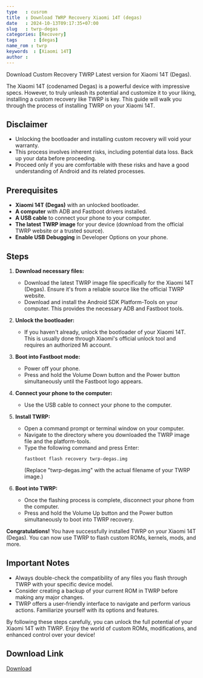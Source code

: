 ```yaml
---
type   : cusrom
title  : Download TWRP Recovery Xiaomi 14T (degas)
date   : 2024-10-13T09:17:35+07:00
slug   : twrp-degas
categories: [Recovery]
tags      : [degas]
name_rom : twrp
keywords  : [Xiaomi 14T]
author : 
---
```


Download Custom Recovery TWRP Latest version for Xiaomi 14T (Degas).

The Xiaomi 14T (codenamed Degas) is a powerful device with impressive specs. However, to truly unleash its potential and customize it to your liking, installing a custom recovery like TWRP is key. This guide will walk you through the process of installing TWRP on your Xiaomi 14T.

## Disclaimer

* Unlocking the bootloader and installing custom recovery will void your warranty.
* This process involves inherent risks, including potential data loss. Back up your data before proceeding.
* Proceed only if you are comfortable with these risks and have a good understanding of Android and its related processes.

## Prerequisites

* **Xiaomi 14T (Degas)** with an unlocked bootloader.
* **A computer** with ADB and Fastboot drivers installed.
* **A USB cable** to connect your phone to your computer.
* **The latest TWRP image** for your device (download from the official TWRP website or a trusted source).
* **Enable USB Debugging** in Developer Options on your phone.

## Steps

1. **Download necessary files:**
    * Download the latest TWRP image file specifically for the Xiaomi 14T (Degas). Ensure it's from a reliable source like the official TWRP website.
    * Download and install the Android SDK Platform-Tools on your computer. This provides the necessary ADB and Fastboot tools.

2. **Unlock the bootloader:**
    * If you haven't already, unlock the bootloader of your Xiaomi 14T. This is usually done through Xiaomi's official unlock tool and requires an authorized Mi account.

3. **Boot into Fastboot mode:**
    * Power off your phone.
    * Press and hold the Volume Down button and the Power button simultaneously until the Fastboot logo appears.

4. **Connect your phone to the computer:**
    * Use the USB cable to connect your phone to the computer.

5. **Install TWRP:**
    * Open a command prompt or terminal window on your computer.
    * Navigate to the directory where you downloaded the TWRP image file and the platform-tools.
    * Type the following command and press Enter:
      ```
      fastboot flash recovery twrp-degas.img 
      ```
      (Replace "twrp-degas.img" with the actual filename of your TWRP image.)

6. **Boot into TWRP:**
    * Once the flashing process is complete, disconnect your phone from the computer.
    * Press and hold the Volume Up button and the Power button simultaneously to boot into TWRP recovery.

**Congratulations!** You have successfully installed TWRP on your Xiaomi 14T (Degas). You can now use TWRP to flash custom ROMs, kernels, mods, and more.

## Important Notes

* Always double-check the compatibility of any files you flash through TWRP with your specific device model.
* Consider creating a backup of your current ROM in TWRP before making any major changes.
* TWRP offers a user-friendly interface to navigate and perform various actions. Familiarize yourself with its options and features.

By following these steps carefully, you can unlock the full potential of your Xiaomi 14T with TWRP. Enjoy the world of custom ROMs, modifications, and enhanced control over your device!


## Download Link
[Download](/)
